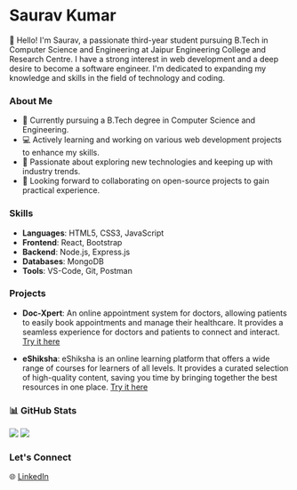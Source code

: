# Saurav Kumar

👋 Hello! I'm Saurav, a passionate third-year student pursuing B.Tech in Computer Science and Engineering at Jaipur Engineering College and Research Centre. I have a strong interest in web development and a deep desire to become a software engineer. I'm dedicated to expanding my knowledge and skills in the field of technology and coding.

### About Me

- 🌱 Currently pursuing a B.Tech degree in Computer Science and Engineering.
- 💻 Actively learning and working on various web development projects to enhance my skills.
- 🔭 Passionate about exploring new technologies and keeping up with industry trends.
- 👯 Looking forward to collaborating on open-source projects to gain practical experience.

### Skills

- **Languages**: HTML5, CSS3, JavaScript
- **Frontend**: React, Bootstrap
- **Backend**: Node.js, Express.js
- **Databases**: MongoDB
- **Tools**: VS-Code, Git, Postman

### Projects

- **Doc-Xpert**: An online appointment system for doctors, allowing patients to easily book appointments and manage their healthcare. It provides a seamless experience for doctors and patients to connect and interact. [Try it here](https://doctor-patient-appointment-app.onrender.com)

- **eShiksha**: eShiksha is an online learning platform that offers a wide range of courses for learners of all levels. It provides a curated selection of high-quality content, saving you time by bringing together the best resources in one place. [Try it here](https://saurav1207-eshiksha.netlify.app)


### 📊 GitHub Stats
![](https://github-readme-stats.vercel.app/api?username=saurav1207&theme=radical&hide_border=false&include_all_commits=false&count_private=false)
![](https://github-readme-streak-stats.herokuapp.com/?user=saurav1207&theme=radical&hide_border=false)<br/>


### Let's Connect

🌐 [LinkedIn](https://www.linkedin.com/in/saurav1207)
